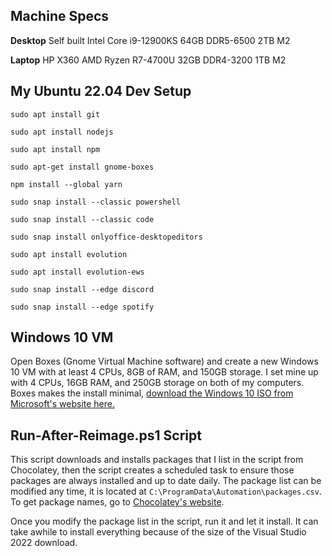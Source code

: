 ## Machine Specs

**Desktop** Self built
Intel Core i9-12900KS
64GB DDR5-6500
2TB M2

**Laptop** HP X360
AMD Ryzen R7-4700U
32GB DDR4-3200
1TB M2

## My Ubuntu 22.04 Dev Setup

``sudo apt install git``

``sudo apt install nodejs``

``sudo apt install npm``

``sudo apt-get install gnome-boxes``

``npm install --global yarn``

``sudo snap install --classic powershell``

``sudo snap install --classic code``

``sudo snap install onlyoffice-desktopeditors``

``sudo apt install evolution``

``sudo apt install evolution-ews``

``sudo snap install --edge discord``

``sudo snap install --edge spotify``


## Windows 10 VM

Open Boxes (Gnome Virtual Machine software) and create a new Windows 10 VM with at least 4 CPUs, 8GB of RAM, and 150GB storage.  I set mine up with 4 CPUs, 16GB RAM, and 250GB storage on both of my computers.  Boxes makes the install minimal, [download the Windows 10 ISO from Microsoft's website here.](https://www.microsoft.com/en-us/software-download/windows10ISO)

## Run-After-Reimage.ps1 Script

This script downloads and installs packages that I list in the script from Chocolatey, then the script creates a scheduled task to ensure those packages are always installed and up to date daily.  The package list can be modified any time, it is located at ``C:\ProgramData\Automation\packages.csv``.  To get package names, go to [Chocolatey's website](https://chocolatey.org).

Once you modify the package list in the script, run it and let it install.  It can take awhile to install everything because of the size of the Visual Studio 2022 download.
